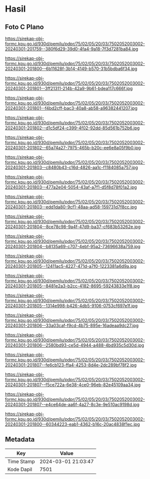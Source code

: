 # Hasil

## Foto C Plano

https://sirekap-obj-formc.kpu.go.id/930d/pemilu/pdpr/75/02/05/20/03/7502052003002-20240301-201759--380f6d29-39d0-4fa4-9a18-7f3d7281ba84.jpg

https://sirekap-obj-formc.kpu.go.id/930d/pemilu/pdpr/75/02/05/20/03/7502052003002-20240301-201800--6b11628f-3b14-4149-b570-31b5bdba6f34.jpg

https://sirekap-obj-formc.kpu.go.id/930d/pemilu/pdpr/75/02/05/20/03/7502052003002-20240301-201801--3ff21311-214b-42a9-9b61-bdea117c666f.jpg

https://sirekap-obj-formc.kpu.go.id/930d/pemilu/pdpr/75/02/05/20/03/7502052003002-20240301-201801--f4bd2cff-bac3-40a8-ab58-a96382441207.jpg

https://sirekap-obj-formc.kpu.go.id/930d/pemilu/pdpr/75/02/05/20/03/7502052003002-20240301-201802--d1c5df24-c399-4f02-92dd-85d561b752b6.jpg

https://sirekap-obj-formc.kpu.go.id/930d/pemilu/pdpr/75/02/05/20/03/7502052003002-20240301-201802--65a74a27-7975-465b-b20c-ee6e8a05f9b0.jpg

https://sirekap-obj-formc.kpu.go.id/930d/pemilu/pdpr/75/02/05/20/03/7502052003002-20240301-201803--c8480b43-c16d-4826-aa1c-f1184085a757.jpg

https://sirekap-obj-formc.kpu.go.id/930d/pemilu/pdpr/75/02/05/20/03/7502052003002-20240301-201803--477a2e04-5054-43af-a7f1-d5f8d78f01a2.jpg

https://sirekap-obj-formc.kpu.go.id/930d/pemilu/pdpr/75/02/05/20/03/7502052003002-20240301-201803--edd1da80-9cf1-48aa-ad58-159731d7f8cc.jpg

https://sirekap-obj-formc.kpu.go.id/930d/pemilu/pdpr/75/02/05/20/03/7502052003002-20240301-201804--8ce78c98-9a4f-47d9-ba37-cf683b53262e.jpg

https://sirekap-obj-formc.kpu.go.id/930d/pemilu/pdpr/75/02/05/20/03/7502052003002-20240301-201804--b8135a69-c707-4ebf-95a2-73696638a759.jpg

https://sirekap-obj-formc.kpu.go.id/930d/pemilu/pdpr/75/02/05/20/03/7502052003002-20240301-201805--12411ac5-4227-471d-a7f0-1223381a6d9a.jpg

https://sirekap-obj-formc.kpu.go.id/930d/pemilu/pdpr/75/02/05/20/03/7502052003002-20240301-201805--8481e2a3-b2cc-4182-8695-59243833e1f8.jpg

https://sirekap-obj-formc.kpu.go.id/930d/pemilu/pdpr/75/02/05/20/03/7502052003002-20240301-201805--1314e998-b426-4db5-9106-0753cf697e1f.jpg

https://sirekap-obj-formc.kpu.go.id/930d/pemilu/pdpr/75/02/05/20/03/7502052003002-20240301-201806--33a03caf-f9cd-4b75-895e-16adeaa9dc27.jpg

https://sirekap-obj-formc.kpu.go.id/930d/pemilu/pdpr/75/02/05/20/03/7502052003002-20240301-201806--2580bd93-ce5d-4944-a488-4bd935c5d30d.jpg

https://sirekap-obj-formc.kpu.go.id/930d/pemilu/pdpr/75/02/05/20/03/7502052003002-20240301-201807--fe6cb123-ffa4-4253-8d4e-2dc289bf78f2.jpg

https://sirekap-obj-formc.kpu.go.id/930d/pemilu/pdpr/75/02/05/20/03/7502052003002-20240301-201807--f5ce722a-6e38-4ce0-96eb-82e45109aa34.jpg

https://sirekap-obj-formc.kpu.go.id/930d/pemilu/pdpr/75/02/05/20/03/7502052003002-20240301-201807--e4ce64de-aa6f-4a27-8c3e-9e510ac9198d.jpg

https://sirekap-obj-formc.kpu.go.id/930d/pemilu/pdpr/75/02/05/20/03/7502052003002-20240301-201800--60344223-eab1-4362-b16c-20ac4838f1ec.jpg


## Metadata

| Key        | Value               |
| ---------- | ------------------- |
| Time Stamp | 2024-03-01 21:03:47 |
| Kode Dapil | 7501                |



